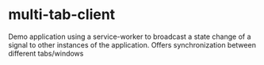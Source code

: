 # multi-tab-client

Demo application using a service-worker to broadcast a state change of a signal to other instances of the application. Offers synchronization between different tabs/windows
